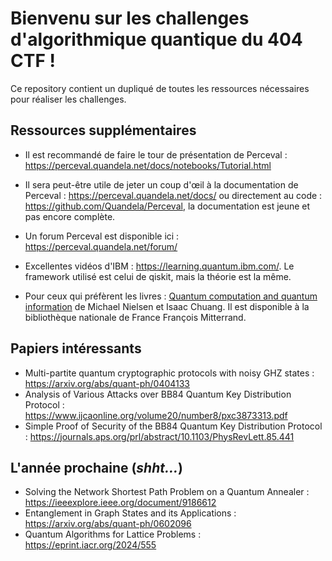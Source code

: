 # Bienvenu sur les challenges d'algorithmique quantique du 404 CTF !

Ce repository contient un dupliqué de toutes les ressources nécessaires pour réaliser les challenges. 

## Ressources supplémentaires
- Il est recommandé de faire le tour de présentation de Perceval :
https://perceval.quandela.net/docs/notebooks/Tutorial.html

- Il sera peut-être utile de jeter un coup d'œil à la documentation de Perceval : https://perceval.quandela.net/docs/ 
ou directement au code : https://github.com/Quandela/Perceval, la documentation est jeune et pas encore complète.

- Un forum Perceval est disponible ici : https://perceval.quandela.net/forum/

- Excellentes vidéos d'IBM : https://learning.quantum.ibm.com/. Le framework utilisé est celui de qiskit, mais la 
théorie est la même. 

- Pour ceux qui préfèrent les livres : [Quantum computation and quantum information](https://www.cambridge.org/highereducation/books/quantum-computation-and-quantum-information/01E10196D0A682A6AEFFEA52D53BE9AE#overview)
de Michael Nielsen et Isaac Chuang. Il est disponible à la bibliothèque nationale de France François Mitterrand. 

## Papiers intéressants
- Multi-partite quantum cryptographic protocols with noisy GHZ states : https://arxiv.org/abs/quant-ph/0404133
- Analysis of Various Attacks over BB84 Quantum Key Distribution Protocol : 
https://www.ijcaonline.org/volume20/number8/pxc3873313.pdf
- Simple Proof of Security of the BB84 Quantum Key Distribution Protocol : 
https://journals.aps.org/prl/abstract/10.1103/PhysRevLett.85.441

## L'année prochaine (*shht...*)
- Solving the Network Shortest Path Problem on a Quantum Annealer : https://ieeexplore.ieee.org/document/9186612
- Entanglement in Graph States and its Applications : https://arxiv.org/abs/quant-ph/0602096
- Quantum Algorithms for Lattice Problems : https://eprint.iacr.org/2024/555
